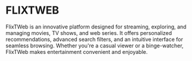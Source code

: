 # FLIXTWEB
FlixTWeb is an innovative platform designed for streaming, exploring, and managing movies, TV shows, and web series. It offers personalized recommendations, advanced search filters, and an intuitive interface for seamless browsing. Whether you're a casual viewer or a binge-watcher, FlixTWeb makes entertainment convenient and enjoyable.

